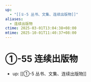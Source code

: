 ```yaml
---
up:
  - "[[①-5 丛书、文集、连续出版物]]"
aliases:
  - 连续出版物
ctime: 2025-03-01T13:04:38+08:00
mtime: 2025-10-01T11:40:37+08:00
---
```


# ①-55 连续出版物

- up: [[①-5 丛书、文集、连续出版物]]
